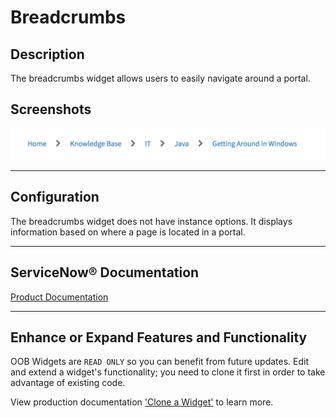 # Breadcrumbs

## Description

The breadcrumbs widget allows users to easily navigate around a portal.

## Screenshots
![alt text](../images/WidgetBreadcrumbs.png "Breadcrumbs")

---
## Configuration

The breadcrumbs widget does not have instance options. It displays information based on where a page is located in a portal.

---
## ServiceNow® Documentation

[Product Documentation](https://docs.servicenow.com/bundle/istanbul-servicenow-platform/page/build/service-portal/concept/breadcrumbs-widget.html)

---
## Enhance or Expand Features and Functionality

OOB Widgets are `READ ONLY` so you can benefit from future updates. Edit and extend a widget's functionality; you need to clone it first in order to take advantage of existing code.

View production documentation ['Clone a Widget'](https://docs.servicenow.com/bundle/istanbul-servicenow-platform/page/build/service-portal/task/t_CloneAndEditAWidget.html) to learn more.
